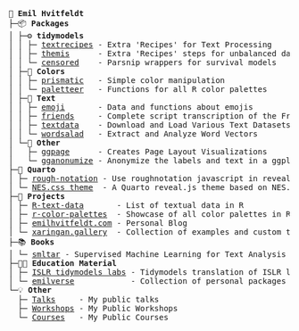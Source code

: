 
<pre>

🧩 <b>Emil Hvitfeldt</b>  
├─📦 <b>Packages</b>  
│ ├─⚙️ <b>tidymodels</b>  
│ │ ├─ <a href="https://textrecipes.tidymodels.org/">textrecipes</a> - Extra 'Recipes' for Text Processing  
│ │ ├─ <a href="https://github.com/tidymodels/themis">themis</a>      - Extra 'Recipes' steps for unbalanced data  
│ │ └─ <a href="https://github.com/tidymodels/censored/">censored</a>    - Parsnip wrappers for survival models  
│ ├─🎨 <b>Colors</b>  
│ │ ├─ <a href="https://github.com/EmilHvitfeldt/prismatic">prismatic</a>   - Simple color manipulation  
│ │ └─ <a href="https://emilhvitfeldt.github.io/paletteer/">paletteer</a>   - Functions for all R color palettes  
│ ├─📖 <b>Text</b>  
│ │ ├─ <a href="https://emilhvitfeldt.github.io/emoji/">emoji</a>       - Data and functions about emojis  
│ │ ├─ <a href="https://emilhvitfeldt.github.io/friends/">friends</a>     - Complete script transcription of the Friends  
│ │ ├─ <a href="https://emilhvitfeldt.github.io/textdata/">textdata</a>    - Download and Load Various Text Datasets  
│ │ └─ <a href="https://emilhvitfeldt.github.io/wordsalad/">wordsalad</a>   - Extract and Analyze Word Vectors  
│ └─📌 <b>Other</b>  
│   ├─ <a href="https://emilhvitfeldt.github.io/ggpage/">ggpage</a>      - Creates Page Layout Visualizations  
│   └─ <a href="https://github.com/EmilHvitfeldt/gganonymize">gganonumize</a> - Anonymize the labels and text in a ggplot2  
├─🔵 <b>Quarto</b>  
│ ├─ <a href="https://github.com/EmilHvitfeldt/quarto-nes-theme">rough-notation</a> - Use roughnotation javascript in revealjs presentations  
│ └─ <a href="https://github.com/EmilHvitfeldt/quarto-nes-theme">NES.css theme</a>  - A Quarto reveal.js theme based on NES.css  
├─🌟 <b>Projects</b>  
│ ├─ <a href="https://github.com/EmilHvitfeldt/R-text-data">R-text-data</a>       - List of textual data in R  
│ ├─ <a href="https://emilhvitfeldt.github.io/r-color-palettes/">r-color-palettes</a>  - Showcase of all color palettes in R  
│ ├─ <a href="https://www.emilhvitfeldt.com/">emilhvitfeldt.com</a> - Personal Blog  
│ └─ <a href="https://xaringan.gallery/">xaringan.gallery</a>  - Collection of examples and custom themes  
├─📚 <b>Books</b>  
│ └─ <a href="https://smltar.com/">smltar</a> - Supervised Machine Learning for Text Analysis in R  
├─🧑‍🏫 <b>Education Material</b>  
│ ├─ <a href="https://emilhvitfeldt.github.io/ISLR-tidymodels-labs/index.html">ISLR tidymodels labs</a> - Tidymodels translation of ISLR labs  
│ └─ <a href="https://github.com/EmilHvitfeldt/emilverse">emilverse</a>            - Collection of personal packages and templates  
└─💡 <b>Other</b>  
  ├─ <a href="https://github.com/EmilHvitfeldt/talks">Talks</a>     - My public talks  
  ├─ <a href="https://github.com/EmilHvitfeldt/workshops">Workshops</a> - My Public Workshops  
  └─ <a href="https://github.com/EmilHvitfeldt/courses">Courses</a>   - My Public Courses

</pre>
